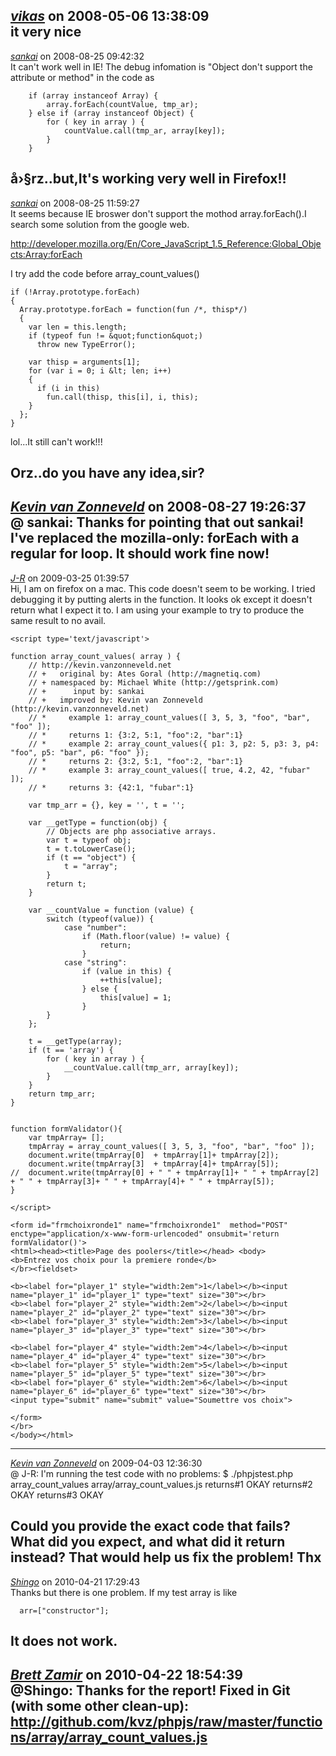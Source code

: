 *[vikas]()* on 2008-05-06 13:38:09  
it very nice
---------------------------------------
*[sankai]()* on 2008-08-25 09:42:32  
It can't work well in IE!
The debug infomation is &quot;Object don't support the attribute or method&quot; in the code as
```
    if (array instanceof Array) {
        array.forEach(countValue, tmp_ar);
    } else if (array instanceof Object) {
        for ( key in array ) {
            countValue.call(tmp_ar, array[key]);
        }
    }
```

å›§rz..but,It's working very well in Firefox!!
---------------------------------------
*[sankai]()* on 2008-08-25 11:59:27  
It seems because IE broswer don't support the mothod array.forEach().I search some solution from the google web.

http://developer.mozilla.org/En/Core_JavaScript_1.5_Reference:Global_Objects:Array:forEach

I try add the code before array_count_values()
```
if (!Array.prototype.forEach)
{
  Array.prototype.forEach = function(fun /*, thisp*/)
  {
    var len = this.length;
    if (typeof fun != &quot;function&quot;)
      throw new TypeError();

    var thisp = arguments[1];
    for (var i = 0; i &lt; len; i++)
    {
      if (i in this)
        fun.call(thisp, this[i], i, this);
    }
  };
}
```

lol...It still can't work!!!

Orz..do you have any idea,sir?
---------------------------------------
*[Kevin van Zonneveld](http://kevin.vanzonneveld.net)* on 2008-08-27 19:26:37  
@ sankai: Thanks for pointing that out sankai! I've replaced the mozilla-only: forEach with a regular for loop. It should work fine now!
---------------------------------------
*[J-R](none)* on 2009-03-25 01:39:57  
Hi, 
I am on firefox on a mac. This code doesn't seem to be working. I tried debugging it by putting alerts in the function. It looks ok except it doesn't return what I expect it to. I am using your example to try to produce the same result to no avail. 
```
<script type='text/javascript'>

function array_count_values( array ) {
    // http://kevin.vanzonneveld.net
    // +   original by: Ates Goral (http://magnetiq.com)
    // + namespaced by: Michael White (http://getsprink.com)
    // +      input by: sankai
    // +   improved by: Kevin van Zonneveld (http://kevin.vanzonneveld.net)
    // *     example 1: array_count_values([ 3, 5, 3, "foo", "bar", "foo" ]);
    // *     returns 1: {3:2, 5:1, "foo":2, "bar":1}
    // *     example 2: array_count_values({ p1: 3, p2: 5, p3: 3, p4: "foo", p5: "bar", p6: "foo" });
    // *     returns 2: {3:2, 5:1, "foo":2, "bar":1}
    // *     example 3: array_count_values([ true, 4.2, 42, "fubar" ]);
    // *     returns 3: {42:1, "fubar":1}
 
    var tmp_arr = {}, key = '', t = '';
    
    var __getType = function(obj) {
        // Objects are php associative arrays.
        var t = typeof obj;
        t = t.toLowerCase();
        if (t == "object") {
            t = "array";
        }
        return t;
    }    
 
    var __countValue = function (value) {
        switch (typeof(value)) {
            case "number":
                if (Math.floor(value) != value) {
                    return;
                }
            case "string":
                if (value in this) {
                    ++this[value];
                } else {
                    this[value] = 1;
                }
        }
    };
    
    t = __getType(array);
    if (t == 'array') {
        for ( key in array ) {
            __countValue.call(tmp_arr, array[key]);
        }
    } 
    return tmp_arr;
}


function formValidator(){
	var tmpArray= [];
	tmpArray = array_count_values([ 3, 5, 3, "foo", "bar", "foo" ]);
	document.write(tmpArray[0]  + tmpArray[1]+ tmpArray[2]);
	document.write(tmpArray[3]  + tmpArray[4]+ tmpArray[5]);
//	document.write(tmpArray[0] + " " + tmpArray[1]+ " " + tmpArray[2] + " " + tmpArray[3]+ " " + tmpArray[4]+ " " + tmpArray[5]);
}

</script>

<form id="frmchoixronde1" name="frmchoixronde1"  method="POST" 
enctype="application/x-www-form-urlencoded" onsubmit='return formValidator()'>
<html><head><title>Page des poolers</title></head> <body>
<b>Entrez vos choix pour la premiere ronde</b>
</br><fieldset>

<b><label for="player_1" style="width:2em">1</label></b><input name="player_1" id="player_1" type="text" size="30"></br>
<b><label for="player_2" style="width:2em">2</label></b><input name="player_2" id="player_2" type="text" size="30"></br>
<b><label for="player_3" style="width:2em">3</label></b><input name="player_3" id="player_3" type="text" size="30"></br>

<b><label for="player_4" style="width:2em">4</label></b><input name="player_4" id="player_4" type="text" size="30"></br>
<b><label for="player_5" style="width:2em">5</label></b><input name="player_5" id="player_5" type="text" size="30"></br>
<b><label for="player_6" style="width:2em">6</label></b><input name="player_6" id="player_6" type="text" size="30"></br>
<input type="submit" name="submit" value="Soumettre vos choix">

</form>
</br> 
</body></html> 

```
---------------------------------------
*[Kevin van Zonneveld](http://kevin.vanzonneveld.net)* on 2009-04-03 12:36:30  
@ J-R: I'm running the test code with no problems:
$ ./phpjstest.php array_count_values
array/array_count_values.js              returns#1    OKAY 
                                         returns#2    OKAY 
                                         returns#3    OKAY 

Could you provide the exact code that fails? What did you expect, and what did it return instead? That would help us fix the problem! Thx
---------------------------------------
*[Shingo]()* on 2010-04-21 17:29:43  
Thanks but there is one problem. If my test array is like
```
  arr=["constructor"];
```
It does not work.
---------------------------------------
*[Brett Zamir](http://brett-zamir.me)* on 2010-04-22 18:54:39  
@Shingo: Thanks for the report! Fixed in Git (with some other clean-up): http://github.com/kvz/phpjs/raw/master/functions/array/array_count_values.js
---------------------------------------
